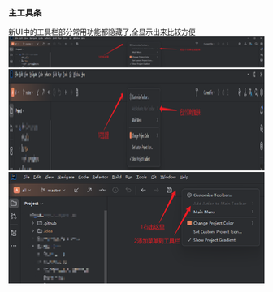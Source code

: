 ### 主工具条

新UI中的工具栏部分常用功能都隐藏了,全显示出来比较方便
![](https://raw.githubusercontent.com/huxiaoning/img/master/20250611155320.png)
<br>
<img src="https://raw.githubusercontent.com/huxiaoning/img/master/20250611155320.png" width="800" height="200">
<br>
![](https://raw.githubusercontent.com/huxiaoning/img/master/20250611160916.png)
